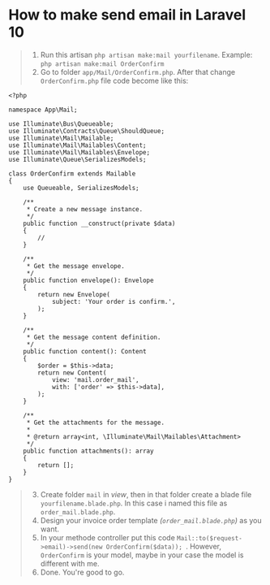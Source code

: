 # How to make send email in Laravel 10
> 1. Run this artisan ```php artisan make:mail yourfilename```. Example: ```php artisan make:mail OrderConfirm``` 
> 2. Go to folder ```app/Mail/OrderConfirm.php```. After that change ```OrderConfirm.php``` file code become like this:
```
<?php

namespace App\Mail;

use Illuminate\Bus\Queueable;
use Illuminate\Contracts\Queue\ShouldQueue;
use Illuminate\Mail\Mailable;
use Illuminate\Mail\Mailables\Content;
use Illuminate\Mail\Mailables\Envelope;
use Illuminate\Queue\SerializesModels;

class OrderConfirm extends Mailable
{
    use Queueable, SerializesModels;

    /**
     * Create a new message instance.
     */
    public function __construct(private $data)
    {
        //
    }

    /**
     * Get the message envelope.
     */
    public function envelope(): Envelope
    {
        return new Envelope(
            subject: 'Your order is confirm.',
        );
    }

    /**
     * Get the message content definition.
     */
    public function content(): Content
    {
        $order = $this->data;
        return new Content(
            view: 'mail.order_mail',
            with: ['order' => $this->data],
        );
    }

    /**
     * Get the attachments for the message.
     *
     * @return array<int, \Illuminate\Mail\Mailables\Attachment>
     */
    public function attachments(): array
    {
        return [];
    }
}
```
> 3. Create folder ```mail``` in _view_, then in that folder create a blade file ```yourfilename.blade.php```. In this case i named this file as ```order_mail.blade.php```.
> 4. Design your invoice order template _(```order_mail.blade.php```)_ as you want.
> 5. In your methode controller put this code ```Mail::to($request->email)->send(new OrderConfirm($data)); ```. However, ```OrderConfirm``` is your model, maybe in your case the model is different with me.
> 6. Done. You're good to go.